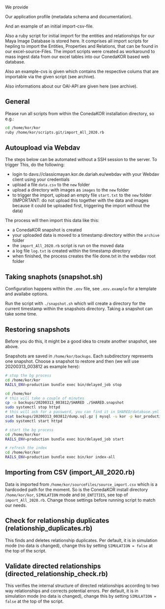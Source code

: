 We provide 

Our application profile (metadata schema and documentation).  

And an example of an initial import-csv-file. 

Also a ruby script for initial import for the entities and relationships for our Maya Image Database 
is stored here. It comprises all import scripts for hepling to import the Entities, Properties and Relations, that can be found in our excel-source-Files. The import scripts were created as workaround to mass ingest data 
from our excel tables into our ConedaKOR based web database. 

Also an example-cvs is given which contains the respective colums that are importable via the given script (see archive). 

Also informations about our OAI-API are given here (see archive). 

## General

Please run all scripts from within the ConedaKOR installation directory, so
e.g.:

~~~bash
cd /home/kor/kor
ruby /home/kor/scripts.git/import_All_2020.rb
~~~

## Autoupload via Webdav

The steps below can be automated without a SSH session to the server. To trigger
This, do the following:

* login to davs://classicmayan.kor.de.dariah.eu/webdav with your Webdav client
  using your credentials
* upload a file `data.csv` to the `new` folder
* upload a directory with images as `images` to the `new` folder
* to trigger the import, upload an empty file `start.txt` to the `new` folder
  (IMPORTANT: do not upload this together with the data and images because it
  could be uploaded first, triggering the import without the data)

The process will then import this data like this:

* a ConedaKOR snapshot is created
* your uploaded data is moved to a timestamp directory within the `archive`
  folder
* the `import_All_2020.rb` script is run on the moved data
* a log file `log.txt` is created within the timestamp directory
* when finished, the process creates the file done.txt in the webdav root folder

## Taking snaphots (snapshot.sh)

Configuration happens within the `.env` file, see `.env.example` for a template
and availabe options.

Run the script with `./snapshot.sh` which will create a directory for the
current timestamp within the snapshots directory. Taking a snapshot can take
some time.

## Restoring snapshots

Before you do this, it might be a good idea to create another snapshot, see
above.

Snapshots are saved in `/home/kor/backups`. Each subdirectory represents one
snapshot. Choose a snapshot to restore and then (we will use 20200313_003812
as example here):

~~~bash
# stop the bg process
cd /home/kor/kor
RAILS_ENV=production bundle exec bin/delayed_job stop

cd /home/kor
# this will take a couple of minutes
cp -a backups/20200313_003812/SHARED ./SHARED.snapshot
sudo systemctl stop httpd
# this will ask for a password, you can find it in SHARED/database.yml
zcat backups/20200313_003812/dump.sql.gz | mysql -u kor -p kor_production
sudo systemctl start httpd

# start the bg process
cd /home/kor/kor
RAILS_ENV=production bundle exec bin/delayed_job start

# refresh the index
cd /home/kor/kor
RAILS_ENV=production bundle exec bin/kor index-all
~~~

## Importing from CSV (import_All_2020.rb)

Data is imported from `/home/kor/sourceFiles/source_import.csv` which is a 
hardcoded path for the moment. So is the ConedaKOR install directory
`/home/kor/kor`, `SIMULATION` mode and `DO_ENTITIES`, see top of
`import_All_2020.rb`. Change those settings before running script to match our
needs.

## Check for relationship duplicates (relationship_duplicates.rb)

This finds and deletes relationship duplicates. Per default, it is in simulation
mode (no data is changed), change this by setting `SIMULATION = false` at the
top of the script.

## Validate directed relationships (directed_relationship_check.rb)

This verifies the internal structure of directed relationships according to  two
way relationships and corrects potential errors. Per default, it is in
simulation mode (no data is changed), change this by setting `SIMULATION =
false` at the top of the script.